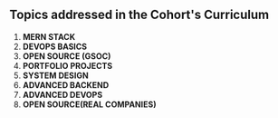 ## Topics addressed in the Cohort's Curriculum

1. **MERN STACK**
2. **DEVOPS BASICS**
3. **OPEN SOURCE (GSOC)**
4. **PORTFOLIO PROJECTS**
5. **SYSTEM DESIGN**
6. **ADVANCED BACKEND**
7. **ADVANCED DEVOPS**
8. **OPEN SOURCE(REAL COMPANIES)**
